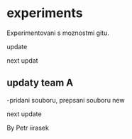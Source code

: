 experiments
===========
Experimentovani s moznostmi gitu.

update


next updat

updaty team A
---------------
-pridani souboru, prepsani souboru new

next update


By Petr iirasek

